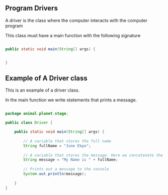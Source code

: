 
## Program Drivers

A driver is the class where the computer interacts with the computer program

This class must have a main function with the following signature

```java

public static void main(String[] args) {


}

```

## Example of A Driver class

This is an example of a driver class.

In the main function we write statements that prints a message.


```java

package animal.planet.stage;

public class Driver {

    public static void main(String[] args) {
    
        // A variable that stores the full name
        String fullName = "June Ekpo";
        
        // A variable that stores the message. Here we concatenate the one string with another string
        String message = "My Name is " + fullName;
        
        // Prints out a message to the console
        System.out.println(message);
        
    }
}

```